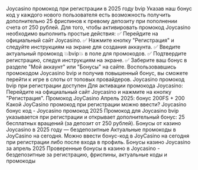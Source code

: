 Joycasino промокод при регистрации в 2025 году bvip
Указав наш бонус код у каждого нового пользователя есть возможность получить дополнительно 25 фриспинов к превому депозиту при пополнении счета от 250 рублей. Для того, чтобы активировать промокод Joycasino необходимо выполнить простые действия:
✅ Перейдите на официальный сайт Joycasino.
✅ Нажмите кнопку "Регистрация" и следуйте инструкциям на экране для создания аккаунта.
✅ Введите актуальный промокод 💥bvip💥 в поле для промокодов.
✅ Подтвердите регистрацию, следуя инструкциям на экране.
✅ Заберите ваш бонус в разделе "Мой аккаунт" или "Бонусы" на сайте.
Воспользовавшись промокодом Joycasino bvip и получив повышенный бонус, вы сможете перейти к игре в слоты от топовых провайдеров.
Joycasino промокод bvip при регистрации доступен Для активации промокода Joycasino: Перейдите на официальный сайт Joycasino и нажмите на кнопку "Регистрация". Промокод JoyCasino Апрель 2025: бонус 200FS + 200 Какой JoyCasino промокод при регистрации можно ввести? Joycasino бонус код - Joycasino промокод 2025 Промокод для Joycasino bvip указывается при регистрации и открывает дополнительный бонус: 25 бесплатных вращений (за депозит от 250 рублей). Бонусы от казино Joycasino в 2025 году — бездепозитные Актуальные промокоды в JoyCasino на сегодня. Можно ввести бонус-код в JoyCasino на сегодня при регистрации либо после входа в профиль. Бонусы казино Joycasino за апрель 2025 Проверенные бонусы в казино в Joycasino - бездепозитные за регистрацию, фриспины, актуальные коды и промокоды
